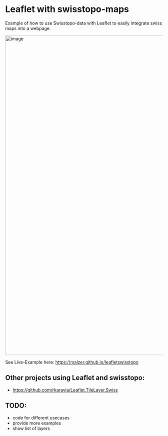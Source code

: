 # Leaflet with swisstopo-maps
Example of how to use Swisstopo-data with Leaflet to easily integrate swiss maps into a webpage.

<img width="1023" alt="image" src="https://user-images.githubusercontent.com/17248257/109438204-2ea8e300-7a29-11eb-818c-8487e77b687a.png">

See Live-Example here: https://rsalzer.github.io/leafletswisstopo

## Other projects using Leaflet and swisstopo:
* https://github.com/rkaravia/Leaflet.TileLayer.Swiss

## TODO:
* code for different usecases
* provide more examples
* show list of layers
